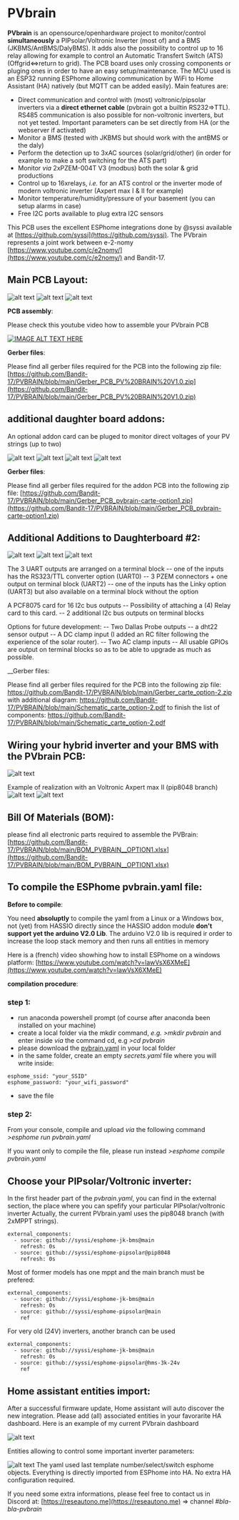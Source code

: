 # PVbrain

__PVbrain__ is an opensource/openhardware project to monitor/control __simultaneously__ a PIPsolar/Voltronic Inverter (most of) and a BMS (JKBMS/AntBMS/DalyBMS). It adds also the possibility to control up to 16 relay allowing for example to control an Automatic Transfert Switch (ATS) (Offgrid<=>return to grid). The PCB board uses only crossing components or pluging ones in order to have an easy setup/maintenance. The MCU used is an ESP32 running ESPhome allowing communication by WiFi to Home Assistant (HA) natively (but MQTT can be added easily). Main features are:

- Direct communication and control with (most) voltronic/pipsolar inverters via a __direct ethernet cable__ (pvbrain got a builtin RS232=>TTL). RS485 communication is also possible for non-voltronic inverters, but not yet tested. Important parameters can be set directly from HA (or the webserver if activated)
- Monitor a BMS (tested with JKBMS but should work with the antBMS or the daly)
- Perform the detection up to 3xAC sources (solar/grid/other) (in order for example to make a soft switching for the ATS part)
- Monitor _via_ 2xPZEM-004T V3 (modbus) both the solar & grid productions
- Control up to 16xrelays, _i.e._ for an ATS control or the inverter mode of modern voltronic inverter (Axpert max I & II for example)
- Monitor temperature/humidity/pressure of your basement (you can setup alarms in case)
- Free I2C ports available to plug extra I2C sensors

This PCB uses the excellent ESPhome integrations done by @syssi available at [https://github.com/syssi](https://github.com/syssi).
The PVbrain represents a joint work between e-2-nomy [https://www.youtube.com/c/e2nomy/](https://www.youtube.com/c/e2nomy/) and Bandit-17.

## __Main PCB Layout__:

![alt text](https://github.com/Bandit-17/PVBRAIN/blob/main/pvbrain1.JPG)
![alt text](https://github.com/Bandit-17/PVBRAIN/blob/main/pvbrain2.JPG)
![alt text](https://github.com/Bandit-17/PVBRAIN/blob/main/pvbrain3d.JPG)

__PCB assembly__:

Please check this youtube video how to assemble your PVbrain PCB

[![IMAGE ALT TEXT HERE](https://img.youtube.com/vi/L8BgsNVZh5w/0.jpg)](https://www.youtube.com/watch?v=L8BgsNVZh5w)

__Gerber files__:

Please find all gerber files required for the PCB into the following zip file:
[https://github.com/Bandit-17/PVBRAIN/blob/main/Gerber_PCB_PV%20BRAIN%20V1.0.zip](https://github.com/Bandit-17/PVBRAIN/blob/main/Gerber_PCB_PV%20BRAIN%20V1.0.zip)



## __additional daughter board addons__:

An optional addon card can be pluged to monitor direct voltages of your PV strings (up to two)

![alt text](https://github.com/Bandit-17/PVBRAIN/blob/main/pvbrain-option1.JPG)
![alt text](https://github.com/Bandit-17/PVBRAIN/blob/main/pvbrain-option1-arrière.JPG)
![alt text](https://github.com/Bandit-17/PVBRAIN/blob/main/pvbrain-option1-3D1.JPG)
![alt text](https://github.com/Bandit-17/PVBRAIN/blob/main/pvbrain-option1-3D2.JPG)

__Gerber files__:

Please find all gerber files required for the addon PCB into the following zip file:
[https://github.com/Bandit-17/PVBRAIN/blob/main/Gerber_PCB_pvbrain-carte-option1.zip](https://github.com/Bandit-17/PVBRAIN/blob/main/Gerber_PCB_pvbrain-carte-option1.zip)

## __Additional Additions to Daughterboard #2__:

![alt text](https://github.com/Bandit-17/PVBRAIN/blob/main/option%202.PNG)
![alt text](https://github.com/Bandit-17/PVBRAIN/blob/main/option%202-2.PNG)
![alt text](https://github.com/Bandit-17/PVBRAIN/blob/main/option-2-3D.PNG)

The 3 UART outputs are arranged on a terminal block
-- one of the inputs has the RS323/TTL converter option (UART0)
-- 3 PZEM connectors + one output on terminal block (UART2)
-- one of the inputs has the Linky option (UART3) but also available on a terminal block without the option

A PCF8075 card for 16 I2c bus outputs
-- Possibility of attaching a (4) Relay card to this card.
-- 2 additional I2c bus outputs on terminal blocks

Options for future development:
-- Two Dallas Probe outputs
-- a dht22 sensor output
-- A DC clamp input (I added an RC filter following the experience of the solar router).
-- Two AC clamp inputs
-- All usable GPIOs are output on terminal blocks so as to be able to upgrade as much as possible.

__Gerber files:

Please find all gerber files required for the PCB into the following zip file: https://github.com/Bandit-17/PVBRAIN/blob/main/Gerber_carte_option-2.zip
with additional diagram: https://github.com/Bandit-17/PVBRAIN/blob/main/Schematic_carte_option-2.pdf
to finish the list of components: https://github.com/Bandit-17/PVBRAIN/blob/main/Schematic_carte_option-2.pdf

## __Wiring your hybrid inverter and your BMS__ with the PVbrain PCB:

![alt text](https://github.com/Bandit-17/PVBRAIN/blob/main/schema%20de%20c%C3%A2blage.jpg)

Example of realization with an Voltronic Axpert max II (pip8048 branch)
![alt text](https://github.com/Bandit-17/PVBRAIN/blob/main/20220505_113239.jpg)
![alt text](https://github.com/Bandit-17/PVBRAIN/blob/main/20220505_161247.jpg)


## __Bill Of Materials (BOM)__:
please find all electronic parts required to assemble the PVBrain:
[https://github.com/Bandit-17/PVBRAIN/blob/main/BOM_PVBRAIN__OPTION1.xlsx](https://github.com/Bandit-17/PVBRAIN/blob/main/BOM_PVBRAIN__OPTION1.xlsx)

## __To compile the ESPhome pvbrain.yaml file__:

__Before to compile__:

You need __absoluptly__ to compile the yaml from a Linux or a Windows box, not (yet) from HASSIO directly since the HASSIO addon module __don't support yet the arduino V2.0 Lib__. The arduino V2.0 lib is required ir order to increase the loop stack memory and then runs all entities in memory

Here is a (french) video showhing how to install ESPhome on a windows platform:
[https://www.youtube.com/watch?v=lawVsX6XMeE](https://www.youtube.com/watch?v=lawVsX6XMeE)

__compilation procedure__:

### step 1:
- run anaconda powershell prompt (of course after anaconda been installed on your machine)
- create a local folder via the mkdir command, _e.g._  _>mkdir pvbrain_    and enter inside _via_ the command cd, e.g _>cd pvbrain_
- please download the [pvbrain.yaml](https://github.com/Bandit-17/PVBRAIN/blob/main/pvbrain.yaml) in your local folder
- in the same folder, create an empty _secrets.yaml_ file where you will write inside:
```
esphome_ssid: "your_SSID"
esphome_password: "your_wifi_password"
```
- save the file

### step 2:
From your console, compile and upload _via_ the following command
_>esphome run pvbrain.yaml_

If you want only to compile the file, please run instead
_>esphome compile pvbrain.yaml_

## __Choose your PIPsolar/Voltronic inverter__:

In the first header part of the _pvbrain.yaml_, you can find in the external section, the place where you can spefify your particular PIPsolar/voltronic inverter
Actually, the current PVbrain.yaml uses the pip8048 branch (with 2xMPPT strings).

```
external_components:
  - source: github://syssi/esphome-jk-bms@main
    refresh: 0s
  - source: github://syssi/esphome-pipsolar@pip8048
    refresh: 0s
```
Most of former models has one mppt and the main branch must be prefered:
```
external_components:
  - source: github://syssi/esphome-jk-bms@main
    refresh: 0s
  - source: github://syssi/esphome-pipsolar@main
    ref
 ```   
For very old (24V) inverters, another branch can be used
```
external_components:
  - source: github://syssi/esphome-jk-bms@main
    refresh: 0s
  - source: github://syssi/esphome-pipsolar@hms-3k-24v
    ref
 ``` 

## __Home assistant entities import__:
After a successful firmware update, Home assistant will auto discover the new integration. Please add (all) associated entities in your favorarite HA dashboard. Here is an example of my current PVbrain dashboard

![alt text](https://github.com/Bandit-17/PVBRAIN/blob/main/HA_view_1.jpg)

Entities allowing to control some important inverter parameters: 

![alt text](https://github.com/Bandit-17/PVBRAIN/blob/main/HA_view_2.jpg)
The yaml used last template number/select/switch esphome objects. Everything is directly imported from ESPhome into HA. No extra HA configuration required.

If you need some extra informations, please feel free to contact us in Discord at: [https://reseautono.me](https://reseautono.me)  => channel _#bla-bla-pvbrain_
